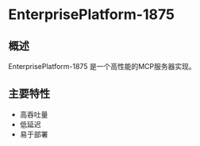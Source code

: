# EnterprisePlatform-1875

## 概述

EnterprisePlatform-1875 是一个高性能的MCP服务器实现。

## 主要特性

- 高吞吐量
- 低延迟
- 易于部署
